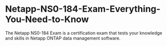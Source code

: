 # Netapp-NS0-184-Exam-Everything-You-Need-to-Know
The Netapp NS0-184 Exam is a certification exam that tests your knowledge and skills in Netapp ONTAP data management software.
